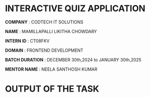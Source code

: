 # INTERACTIVE QUIZ APPLICATION

**COMPANY** : CODTECH IT SOLUTIONS 

**NAME** : MAMILLAPALLI LIKITHA CHOWDARY

**INTERN ID** : CT08FKV

**DOMAIN** : FRONTEND DEVELOPMENT

**BATCH DURATION** : DECEMBER 30th,2024 to JANUARY 30th,2025

**MENTOR NAME** : NEELA SANTHOSH KUMAR 

# OUTPUT OF THE TASK
